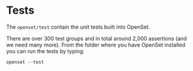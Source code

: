 # Tests

The `openset/test` contain the unit tests built into OpenSet. 

There are over 300 test groups and in total around 2,000 assertions (and we need many more). From the folder where you have OpenSet installed you can run the tests by typing: 

```
openset --test
```